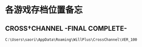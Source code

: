 # 各游戏存档位置备忘

## CROSS†CHANNEL -FINAL COMPLETE-

`C:\Users\saori\AppData\Roaming\WillPlus\CrossChannel\VER_100`
